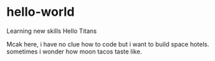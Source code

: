# hello-world
Learning new skills 
Hello Titans 

Mcak here, i have no clue how to code but i want to build space hotels.
sometimes i wonder how moon tacos taste like.
